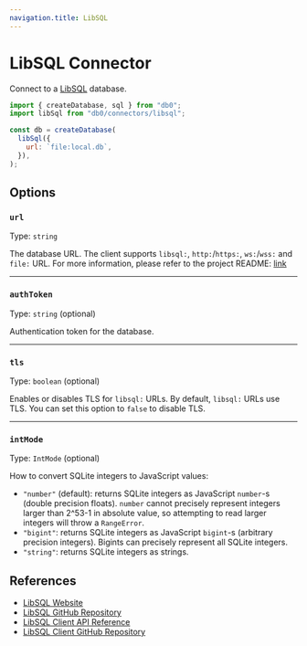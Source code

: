 ```yaml
---
navigation.title: LibSQL
---
```


# LibSQL Connector

Connect to a [LibSQL](https://libsql.org/) database.

```js
import { createDatabase, sql } from "db0";
import libSql from "db0/connectors/libsql";

const db = createDatabase(
  libSql({
    url: `file:local.db`,
  }),
);
```

## Options

### `url`

Type: `string`

The database URL. The client supports `libsql:`, `http:`/`https:`, `ws:`/`wss:` and `file:` URL. For more information, please refer to the project README: [link](https://github.com/libsql/libsql-client-ts#supported-urls)

---

### `authToken`

Type: `string` (optional)

Authentication token for the database.

---

### `tls`

Type: `boolean` (optional)

Enables or disables TLS for `libsql:` URLs. By default, `libsql:` URLs use TLS. You can set this option to `false` to disable TLS.

---

### `intMode`

Type: `IntMode` (optional)

How to convert SQLite integers to JavaScript values:

- `"number"` (default): returns SQLite integers as JavaScript `number`-s (double precision floats). `number` cannot precisely represent integers larger than 2^53-1 in absolute value, so attempting to read larger integers will throw a `RangeError`.
- `"bigint"`: returns SQLite integers as JavaScript `bigint`-s (arbitrary precision integers). Bigints can precisely represent all SQLite integers.
- `"string"`: returns SQLite integers as strings.

## References

- [LibSQL Website](https://libsql.org/)
- [LibSQL GitHub Repository](https://github.com/libsql/libsql)
- [LibSQL Client API Reference](https://libsql.org/libsql-client-ts/index.html)
- [LibSQL Client GitHub Repository](https://github.com/libsql/libsql-client-ts)
